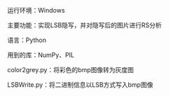 运行环境：Windows

主要功能：实现LSB隐写，并对隐写后的图片进行RS分析

语言：Python

用到的库：NumPy、PIL



color2grey.py：将彩色的bmp图像转为灰度图

LSBWrite.py：将二进制信息以LSB方式写入bmp图像

